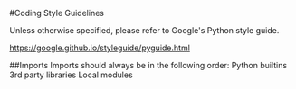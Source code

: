 #Coding Style Guidelines

Unless otherwise specified, please refer to Google's Python style guide.

https://google.github.io/styleguide/pyguide.html

##Imports
Imports should always be in the following order:
  Python builtins
  3rd party libraries
  Local modules